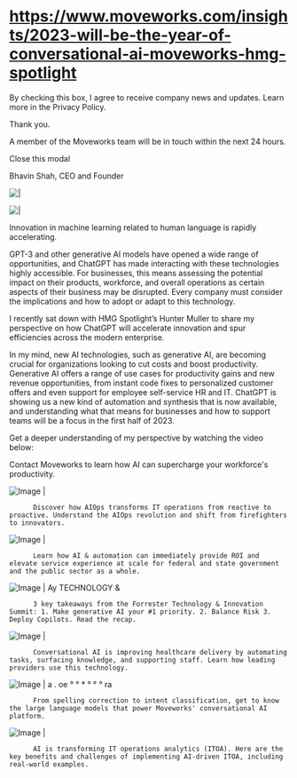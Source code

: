 # https://www.moveworks.com/insights/2023-will-be-the-year-of-conversational-ai-moveworks-hmg-spotlight

By checking this box, I agree to receive company news and updates. Learn more in the Privacy Policy.

Thank you.

A member of the Moveworks team will be in touch within the next 24 hours.



  Close this modal
  



Bhavin Shah, CEO and Founder


![ | ](https://www.moveworks.com/hubfs/MW_HMG.png)

![ | ](https://www.moveworks.com/hubfs/MW_HMG.png)

Innovation in machine learning related to human language is rapidly accelerating. 

GPT-3 and other generative AI models have opened a wide range of opportunities, and ChatGPT has made interacting with these technologies highly accessible. For businesses, this means assessing the potential impact on their products, workforce, and overall operations as certain aspects of their business may be disrupted. Every company must consider the implications and how to adopt or adapt to this technology.

I recently sat down with HMG Spotlight’s Hunter Muller to share my perspective on how ChatGPT will accelerate innovation and spur efficiencies across the modern enterprise. 

In my mind, new AI technologies, such as generative AI, are becoming crucial for organizations looking to cut costs and boost productivity. Generative AI offers a range of use cases for productivity gains and new revenue opportunities, from instant code fixes to personalized customer offers and even support for employee self-service HR and IT. ChatGPT is showing us a new kind of automation and synthesis that is now available, and understanding what that means for businesses and how to support teams will be a focus in the first half of 2023.

Get a deeper understanding of my perspective by watching the video below:

Contact  Moveworks to learn how AI can supercharge your workforce's productivity.

![Image | ](https://www.moveworks.com/hs-fs/hubfs/AIOps-featured-image.png)


          Discover how AIOps transforms IT operations from reactive to proactive. Understand the AIOps revolution and shift from firefighters to innovators.
        

![Image | ](https://www.moveworks.com/hs-fs/hubfs/Public-Sector-Convo-AI.png)


          Learn how AI & automation can immediately provide ROI and elevate service experience at scale for federal and state government and the public sector as a whole.
        

![Image | Ay TECHNOLOGY &](https://www.moveworks.com/hs-fs/hubfs/Forrester%20T%26I%20%281%29.png)


          3 key takeaways from the Forrester Technology & Innovation Summit: 1. Make generative AI your #1 priority. 2. Balance Risk 3. Deploy Copilots. Read the recap.
        

![Image | ](https://www.moveworks.com/hs-fs/hubfs/healthcare-test.png)


          Conversational AI is improving healthcare delivery by automating tasks, surfacing knowledge, and supporting staff. Learn how leading providers use this technology.
        

![Image | a . oe ° ° * ° ° ° ra](https://www.moveworks.com/hs-fs/hubfs/Moveworks_LLM_Feature.png)


          From spelling correction to intent classification, get to know the large language models that power Moveworks' conversational AI platform.
        

![Image | ](https://www.moveworks.com/hs-fs/hubfs/ITOA_feature.png)


          AI is transforming IT operations analytics (ITOA). Here are the key benefits and challenges of implementing AI-driven ITOA, including real-world examples.
        

